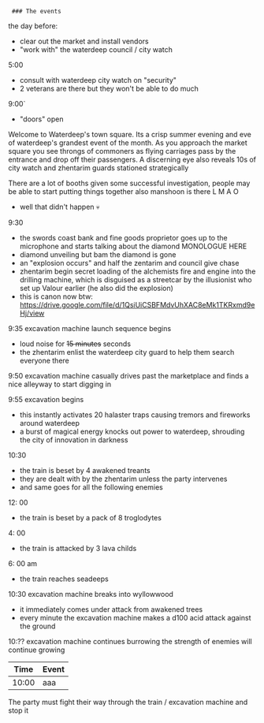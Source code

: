 	 ### The events

the day before:
- clear out the market and install vendors
- "work with" the waterdeep council / city watch

5:00 
- consult with waterdeep city watch on "security"
- 2 veterans are there but they won't be able to do much


9:00`
- "doors" open

Welcome to Waterdeep's town square. Its a crisp summer evening and eve of waterdeep's grandest event of the month.  As you approach the market square you see throngs of commoners as flying carriages pass by the entrance and drop off their passengers. A discerning eye also reveals 10s of city watch and zhentarim guards stationed strategically 

There are a lot of booths
given some successful investigation, people may be able to start putting things together
also manshoon is there L M A O
- well that didn't happen 💀


9:30 
- the swords coast bank and fine goods proprietor goes up to the microphone and starts talking about the diamond MONOLOGUE HERE
- diamond unveiling but bam the diamond is gone
- an "explosion occurs" and half the zentarim and council give chase
- zhentarim begin secret loading of the alchemists fire and engine into the drilling machine, which is disguised as a streetcar by the illusionist who set up Valour earlier (he also did the explosion)
- this is canon now btw: https://drive.google.com/file/d/1QsiUiCSBFMdvUhXAC8eMk1TKRxmd9eHj/view

9:35 excavation machine launch sequence begins
- loud noise for ~~15 minutes~~ seconds
- the zhentarim enlist the waterdeep city guard to help them search everyone there

9:50 excavation machine casually drives past the marketplace and finds a nice alleyway to start digging in

9:55 excavation begins
- this instantly activates 20 halaster traps causing tremors and fireworks around waterdeep
- a burst of magical energy knocks out power to waterdeep, shrouding the city of innovation in darkness

10:30 
- the train is beset by 4 awakened treants
- they are dealt with by the zhentarim unless the party intervenes
- and same goes for all the following enemies

12: 00 
- the train is beset by a pack of 8 troglodytes

4: 00 
- the train is attacked by 3 lava childs

6: 00 am
- the train reaches seadeeps




10:30 excavation machine breaks into wyllowwood
- it immediately comes under attack from awakened trees
- every minute the excavation machine makes a d100 acid attack against the ground

10:?? excavation machine continues burrowing 
the strength of enemies will continue growing 

| Time | Event |
| ---- | ------- |
| 10:00     |  aaa       |


The party must fight their way through the train / excavation machine and stop it

